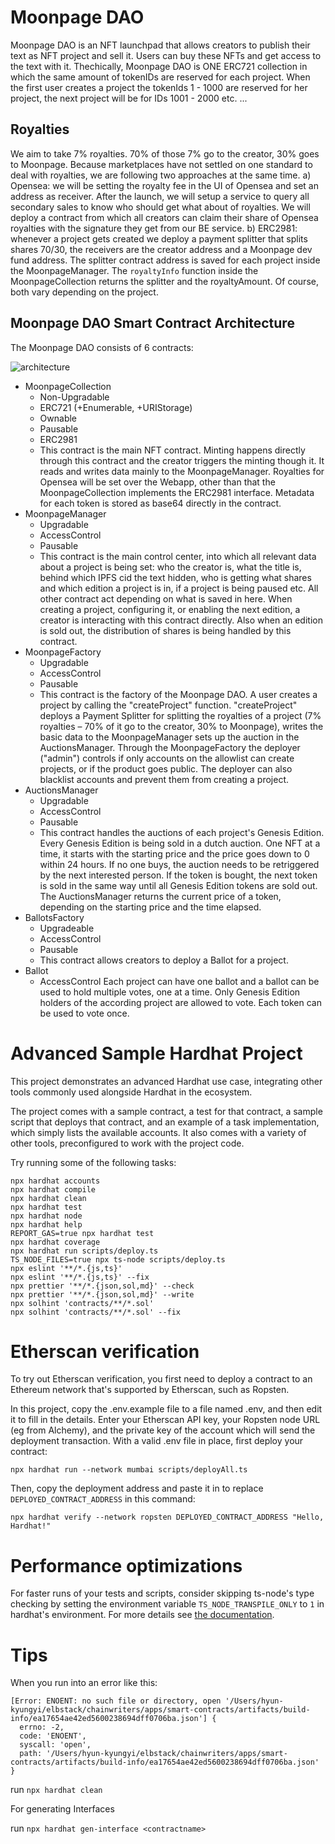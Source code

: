# Moonpage DAO

Moonpage DAO is an NFT launchpad that allows creators to publish their text as NFT project and sell it. Users can buy these NFTs and get access to the text with it.
Thechically, Moonpage DAO is ONE ERC721 collection in which the same amount of tokenIDs are reserved for each project. When the first user creates a project the tokenIds 1 - 1000 are reserved for her project, the next project will be for IDs 1001 - 2000 etc. ...

## Royalties

We aim to take 7% royalties. 70% of those 7% go to the creator, 30% goes to Moonpage. Because marketplaces have not settled on one standard to deal with royalties, we are following two approaches at the same time.
a) Opensea: we will be setting the royalty fee in the UI of Opensea and set an address as receiver. After the launch, we will setup a service to query all secondary sales to know who should get what about of royalties. We will deploy a contract from which all creators can claim their share of Opensea royalties with the signature they get from our BE service.
b) ERC2981: whenever a project gets created we deploy a payment splitter that splits shares 70/30, the receivers are the creator address and a Moonpage dev fund address. The splitter contract address is saved for each project inside the MoonpageManager. The `royaltyInfo` function inside the MoonpageCollection returns the splitter and the royaltyAmount. Of course, both vary depending on the project.

## Moonpage DAO Smart Contract Architecture

The Moonpage DAO consists of 6 contracts:

![architecture](https://github.com/julibi/chainwriters/blob/refactor/one-collection/architecture.jpg?raw=true)

- MoonpageCollection
  - Non-Upgradable
  - ERC721 (+Enumerable, +URIStorage)
  - Ownable
  - Pausable
  - ERC2981
  - This contract is the main NFT contract. Minting happens directly through this contract and the creator triggers the minting though it. It reads and writes data mainly to the MoonpageManager. Royalties for Opensea will be set over the Webapp, other than that the MoonpageCollection implements the ERC2981 interface. Metadata for each token is stored as base64 directly in the contract.
- MoonpageManager
  - Upgradable
  - AccessControl
  - Pausable
  - This contract is the main control center, into which all relevant data about a project is being set: who the creator is, what the title is, behind which IPFS cid the text hidden, who is getting what shares and which edition a project is in, if a project is being paused etc. All other contract act depending on what is saved in here. When creating a project, configuring it, or enabling the next edition, a creator is interacting with this contract directly. Also when an edition is sold out, the distribution of shares is being handled by this contract.
- MoonpageFactory
  - Upgradable
  - AccessControl
  - Pausable
  - This contract is the factory of the Moonpage DAO. A user creates a project by calling the "createProject" function. "createProject" deploys a Payment Splitter for splitting the royalties of a project (7% royalties – 70% of it go to the creator, 30% to Moonpage), writes the basic data to the MoonpageManager sets up the auction in the AuctionsManager. Through the MoonpageFactory the deployer ("admin") controls if only accounts on the allowlist can create projects, or if the product goes public. The deployer can also blacklist accounts and prevent them from creating a project.
- AuctionsManager
  - Upgradable
  - AccessControl
  - Pausable
  - This contract handles the auctions of each project's Genesis Edition. Every Genesis Edition is being sold in a dutch auction. One NFT at a time, it starts with the starting price and the price goes down to 0 within 24 hours. If no one buys, the auction needs to be retriggered by the next interested person. If the token is bought, the next token is sold in the same way until all Genesis Edition tokens are sold out. The AuctionsManager returns the current price of a token, depending on the starting price and the time elapsed.
- BallotsFactory
  - Upgradeable
  - AccessControl
  - Pausable
  - This contract allows creators to deploy a Ballot for a project.
- Ballot
  - AccessControl
    Each project can have one ballot and a ballot can be used to hold multiple votes, one at a time. Only Genesis Edition holders of the according project are allowed to vote. Each token can be used to vote once.

# Advanced Sample Hardhat Project

This project demonstrates an advanced Hardhat use case, integrating other tools commonly used alongside Hardhat in the ecosystem.

The project comes with a sample contract, a test for that contract, a sample script that deploys that contract, and an example of a task implementation, which simply lists the available accounts. It also comes with a variety of other tools, preconfigured to work with the project code.

Try running some of the following tasks:

```shell
npx hardhat accounts
npx hardhat compile
npx hardhat clean
npx hardhat test
npx hardhat node
npx hardhat help
REPORT_GAS=true npx hardhat test
npx hardhat coverage
npx hardhat run scripts/deploy.ts
TS_NODE_FILES=true npx ts-node scripts/deploy.ts
npx eslint '**/*.{js,ts}'
npx eslint '**/*.{js,ts}' --fix
npx prettier '**/*.{json,sol,md}' --check
npx prettier '**/*.{json,sol,md}' --write
npx solhint 'contracts/**/*.sol'
npx solhint 'contracts/**/*.sol' --fix
```

# Etherscan verification

To try out Etherscan verification, you first need to deploy a contract to an Ethereum network that's supported by Etherscan, such as Ropsten.

In this project, copy the .env.example file to a file named .env, and then edit it to fill in the details. Enter your Etherscan API key, your Ropsten node URL (eg from Alchemy), and the private key of the account which will send the deployment transaction. With a valid .env file in place, first deploy your contract:

```shell
npx hardhat run --network mumbai scripts/deployAll.ts
```

Then, copy the deployment address and paste it in to replace `DEPLOYED_CONTRACT_ADDRESS` in this command:

```shell
npx hardhat verify --network ropsten DEPLOYED_CONTRACT_ADDRESS "Hello, Hardhat!"
```

# Performance optimizations

For faster runs of your tests and scripts, consider skipping ts-node's type checking by setting the environment variable `TS_NODE_TRANSPILE_ONLY` to `1` in hardhat's environment. For more details see [the documentation](https://hardhat.org/guides/typescript.html#performance-optimizations).

# Tips

When you run into an error like this:

```
[Error: ENOENT: no such file or directory, open '/Users/hyun-kyungyi/elbstack/chainwriters/apps/smart-contracts/artifacts/build-info/ea17654ae42ed5600238694dff0706ba.json'] {
  errno: -2,
  code: 'ENOENT',
  syscall: 'open',
  path: '/Users/hyun-kyungyi/elbstack/chainwriters/apps/smart-contracts/artifacts/build-info/ea17654ae42ed5600238694dff0706ba.json'
}
```

run `npx hardhat clean`

For generating Interfaces

run `npx hardhat gen-interface <contractname>`
